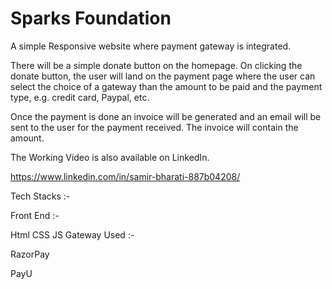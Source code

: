 # Sparks Foundation 

A simple Responsive website where payment gateway is integrated. 

There will be a simple donate button on the homepage. On clicking the donate button, the user will land on the payment page where the user can select the choice of a gateway than the amount to be paid and the payment type, e.g. credit card, Paypal, etc. 

Once the payment is done an invoice will be generated and an email will be sent to the user for the payment received. The invoice will contain the amount. 

The Working Video is also available on LinkedIn.

https://www.linkedin.com/in/samir-bharati-887b04208/

Tech Stacks :-

Front End :-

Html
CSS
JS
Gateway Used :-

RazorPay

PayU
